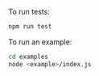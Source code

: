 To run tests:

```bash
npm run test
```

To run an example:

```bash
cd examples
node <example>/index.js
```
